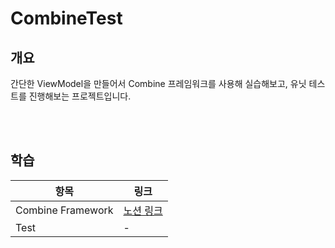 # CombineTest

## 개요
 간단한 ViewModel을 만들어서 Combine 프레임워크를 사용해 실습해보고, 유닛 테스트를 진행해보는 프로젝트입니다.
 
<br></br>
## 학습
|항목|링크|
|---|---|
|Combine Framework|[노션 링크](https://www.notion.so/Combine-Framework-4b81bf59b2ce48bb917a44515cc4d57c)|
|Test|-|
